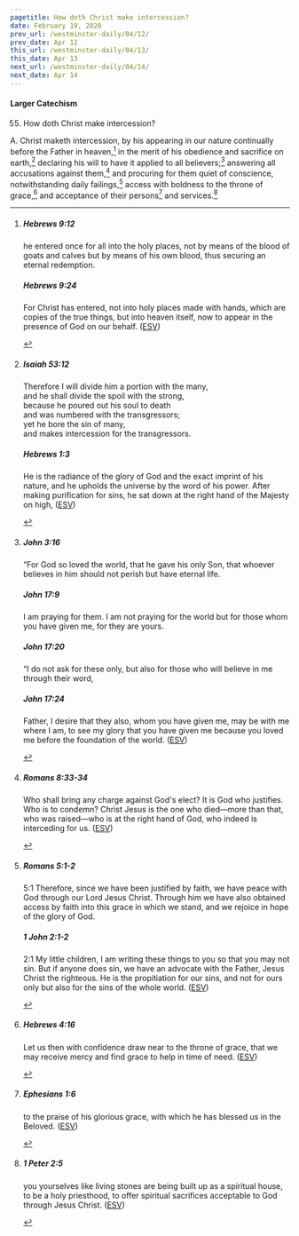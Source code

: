 ```yaml
---
pagetitle: How doth Christ make intercession?
date: February 19, 2020
prev_url: /westminster-daily/04/12/
prev_date: Apr 12
this_url: /westminster-daily/04/13/
this_date: Apr 13
next_url: /westminster-daily/04/14/
next_date: Apr 14
---
```


#### Larger Catechism

55. How doth Christ make intercession?

A. Christ maketh intercession, by his appearing in our nature continually before the Father in heaven,[^fnref:wlc1] in the merit of his obedience and sacrifice on earth,[^fnref:wlc2] declaring his will to have it applied to all believers;[^fnref:wlc3] answering all accusations against them,[^fnref:wlc4] and procuring for them quiet of conscience, notwithstanding daily failings,[^fnref:wlc5] access with boldness to the throne of grace,[^fnref:wlc6] and acceptance of their persons[^fnref:wlc7] and services.[^fnref:wlc8]


[^fnref:wlc1]: <div class="esv"><h5>Hebrews 9:12</h5> <div class="esv-text"><p id="p58009012.01-1">he entered once for all into the holy places, not by means of the blood of goats and calves but by means of his own blood, thus securing an eternal redemption.</p> </div><h5>Hebrews 9:24</h5> <div class="esv-text"><p id="p58009024.01-2">For Christ has entered, not into holy places made with hands, which are copies of the true things, but into heaven itself, now to appear in the presence of God on our behalf.  (<a href="http://www.esv.org" class="copyright">ESV</a>)</p> </div> </div>

[^fnref:wlc2]: <div class="esv"><h5>Isaiah 53:12</h5> <div class="esv-text"><div class="block-indent"> <p class="line-group" id="p23053012.01-1">Therefore I will divide him a portion with the many,<br /> <span class="indent"></span>and he shall divide the spoil with the strong,<br /> because he poured out his soul to death<br /> <span class="indent"></span>and was numbered with the transgressors;<br /> yet he bore the sin of many,<br /> <span class="indent"></span>and makes intercession for the transgressors.</p> </div> </div><h5>Hebrews 1:3</h5> <div class="esv-text"><p id="p58001003.01-2">He is the radiance of the glory of God and the exact imprint of his nature, and he upholds the universe by the word of his power. After making purification for sins, he sat down at the right hand of the Majesty on high,  (<a href="http://www.esv.org" class="copyright">ESV</a>)</p> </div> </div>

[^fnref:wlc3]: <div class="esv"><h5>John 3:16</h5> <div class="esv-text"> <p id="p43003016.07-1"><span class="woc">&#8220;For God so loved the world, that he gave his only Son, that whoever believes in him should not perish but have eternal life.</span></p> </div><h5>John 17:9</h5> <div class="esv-text"><p id="p43017009.01-2"><span class="woc">I am praying for them. I am not praying for the world but for those whom you have given me, for they are yours.</span></p> </div><h5>John 17:20</h5> <div class="esv-text"><p id="p43017020.01-3"><span class="woc">&#8220;I do not ask for these only, but also for those who will believe in me through their word,</span></p> </div><h5>John 17:24</h5> <div class="esv-text"><p id="p43017024.01-4"><span class="woc">Father, I desire that they also, whom you have given me, may be with me where I am, to see my glory that you have given me because you loved me before the foundation of the world.</span>  (<a href="http://www.esv.org" class="copyright">ESV</a>)</p> </div> </div>

[^fnref:wlc4]: <div class="esv"><h5>Romans 8:33-34</h5> <div class="esv-text"><p id="p45008033.01-1">Who shall bring any charge against God's elect? It is God who justifies. Who is to condemn? Christ Jesus is the one who died&#8212;more than that, who was raised&#8212;who is at the right hand of God, who indeed is interceding for us.  (<a href="http://www.esv.org" class="copyright">ESV</a>)</p> </div> </div>

[^fnref:wlc5]: <div class="esv"><h5>Romans 5:1-2</h5> <div class="esv-text"> <p id="p45005001.06-1"><span class="chapter-num" id="v45005001-1">5:1&nbsp;</span>Therefore, since we have been justified by faith, we have peace with God through our Lord Jesus Christ. Through him we have also obtained access by faith into this grace in which we stand, and we rejoice in hope of the glory of God.</p> </div><h5>1 John 2:1-2</h5> <div class="esv-text"> <p id="p62002001.04-2"><span class="chapter-num" id="v62002001-2">2:1&nbsp;</span>My little children, I am writing these things to you so that you may not sin. But if anyone does sin, we have an advocate with the Father, Jesus Christ the righteous. He is the propitiation for our sins, and not for ours only but also for the sins of the whole world.  (<a href="http://www.esv.org" class="copyright">ESV</a>)</p> </div> </div>

[^fnref:wlc6]: <div class="esv"><h5>Hebrews 4:16</h5> <div class="esv-text"><p id="p58004016.01-1">Let us then with confidence draw near to the throne of grace, that we may receive mercy and find grace to help in time of need.  (<a href="http://www.esv.org" class="copyright">ESV</a>)</p> </div> </div>

[^fnref:wlc7]: <div class="esv"><h5>Ephesians 1:6</h5> <div class="esv-text"><p id="p49001006.01-1">to the praise of his glorious grace, with which he has blessed us in the Beloved.  (<a href="http://www.esv.org" class="copyright">ESV</a>)</p> </div> </div>

[^fnref:wlc8]: <div class="esv"><h5>1 Peter 2:5</h5> <div class="esv-text"><p id="p60002005.01-1">you yourselves like living stones are being built up as a spiritual house, to be a holy priesthood, to offer spiritual sacrifices acceptable to God through Jesus Christ.  (<a href="http://www.esv.org" class="copyright">ESV</a>)</p> </div> </div>

